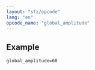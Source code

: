 ```yaml
---
layout: "sfz/opcode"
lang: "en"
opcode_name: "global_amplitude"
---
```

## Example

```
global_amplitude=60
```
